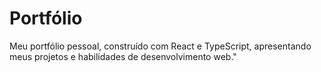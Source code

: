 # Portfólio
Meu portfólio pessoal, construído com React e TypeScript, apresentando meus projetos e habilidades de desenvolvimento web."

